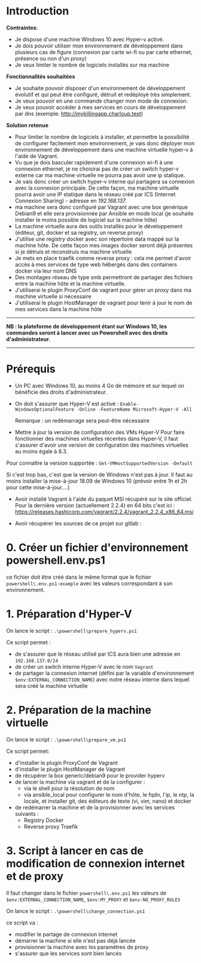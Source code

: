 # Introduction
**Contraintes**:
- Je dispose d'une machine Windows 10 avec Hyper-v activé.
- Je dois pouvoir utiliser mon environnement de développement dans plusieurs cas de figure (connexion par carte wi-fi ou par carte ethernet, présence ou non d'un proxy)
- Je veux limiter le nombre de logiciels installés sur ma machine

**Fonctionnalités souhaitées**
- Je souhaite pouvoir disposer d'un environnement de développement évolutif et qui peut être configuré, détruit et redéployé très simplement.
- Je veux pouvoir en une commande changer mon mode de connexion.
- Je veux pouvoir accéder à mes services en cours de développement par dns (exemple: http://mykillingapp.charloup.test)

**Solution retenue**
- Pour limiter le nombre de logiciels à installer, et permettre la possibilité de configurer facilement mon environnement, je vais donc déployer mon environnement de développement dans une machine virtuelle hyper-v à l'aide de Vagrant.
- Vu que je dois basculer rapidement d'une connexion wi-fi à une connexion ethernet, je ne choisirai pas de créer un switch hyper-v externe car ma machine virtuelle ne pourra pas avoir une ip statique.
- Je vais donc créer un switch hyper-v interne qui partagera sa connexion avec la connexion principale. De cette façon, ma machine virtuelle pourra avoir une IP statique dans le réseau créé  par ICS (Internet Connexion Sharing) - adresse en *192.168.137.*
- ma machine sera donc configuré par Vagrant avec une box genérique Debian9 et elle sera provisionnée par Ansible en mode local (je souhaite installer le moins possible de logiciel sur la machine hôte)
- La machine virtuelle aura des outils installés pour le développement (éditeur, git, docker et sa registry, un reverse proxy)
- J'utilise une registry docker avec son répertoire data mappé sur la machine hôte. De cette façon mes images docker seront déjà présentes si je détruis et reconstruis ma machine virtuelle
- Je mets en place traefik comme reverse proxy : cela me permet d'avoir accès à mes services de type web hébergés dans des containers docker via leur nom DNS
- Des montages réseau de type smb permettront de partager des fichiers entre la machine hôte et la machine virtuelle.
- J'utiliserai le plugin ProxyConf de vagrant pour gérer un proxy dans ma machine virtuelle si nécessaire
- J'utiliserai le plugin HostManager de vagrant pour tenir à jour le nom de mes services dans la machine hôte

---
**NB : la plateforme de développement étant sur Windows 10, les commandes seront à lancer avec un Powershell avec des droits d'administrateur.**

---

# Prérequis

- Un PC avec Windows 10, au moins 4 Go de mémoire et sur lequel on bénéficie des droits d'administrateur.
- On doit s'assurer que Hyper-V est activé :
 `Enable-WindowsOptionalFeature -Online -FeatureName Microsoft-Hyper-V -All`

  Remarque : un redémarrage sera peut-être nécessaire
- Mettre à jour la version de configuration des VMs Hyper-V
Pour faire fonctionner des machines virtuelles récentes dans Hyper-V, il faut s'assurer d'avoir une version de configuration des machines virtuelles au moins égale à 8.3.

 Pour connaître la version supportée :
 `Get-VMHostSupportedVersion -Default`

 Si c'est trop bas, c'est que la version de Windows n'est pas à jour. Il faut au moins installer la mise-à-jour 18.09 de Windows 10 (prévoir entre 1h et 2h pour cette mise-à-jour....)

- Avoir installé Vagrant à l'aide du paquet MSI récupéré sur le site officiel. Pour la dernière version (actuellement 2.2.4) en 64 bits c'est ici :
 https://releases.hashicorp.com/vagrant/2.2.4/vagrant_2.2.4_x86_64.msi

- Avoir récupérer les sources de ce projet sur gitlab :

# 0. Créer un fichier d'environnement powershell\.env.ps1
ce fichier doit être créé dans le même format que le fichier ` powershell\.env.ps1-example` avec les valeurs correspondant à son environnement.

# 1. Préparation d'Hyper-V
On lance le script : `.\powershell\prepare_hyperv.ps1`

Ce script permet :
- de s'assurer que le réseau utilisé par ICS aura bien une adresse en `192.168.137.0/24`
- de créer un switch interne Hyper-V avec le nom `Vagrant`
- de partager la connexion internet (défini par la variable d'environnement `$env:EXTERNAL_CONNECTION_NAME`) avec notre réseau interne dans lequel sera créé la machine virtuelle

# 2. Préparation de la machine virtuelle
On lance le script : `.\powershell\prepare_vm.ps1`

Ce script permet:
- d'installer le plugin ProxyConf de Vagrant
- d'installer le plugin HostManager de Vagrant
- de récupérer la box generic/debian9 pour le provider hyperv
- de lancer la machine via vagrant et de la configurer :
  - via le shell pour la résolution de nom
  - via ansible_local pour configurer le nom d'hôte, le fqdn, l'ip, le ntp, la locale, et installer git, des éditeurs de texte (vi, vim, nano) et docker
- de redémarrer la machine et de la provisionner avec les services suivants :
  - Registry Docker
  - Reverse proxy Traefik

# 3. Script à lancer en cas de modification de connexion internet et de proxy
Il faut changer dans le fichier `powershell\.env.ps1` les valeurs de `$env:EXTERNAL_CONNECTION_NAME`, `$env:MY_PROXY` et `$env:NO_PROXY_RULES`

On lance le script : `.\powershell\change_connection.ps1`

ce script va :
- modifier le partage de connexion internet
- démarrer la machine si elle n'est pas déjà lancée
- provisionner la machine avec les paramètres de proxy
- s'assurer que les services sont bien lancés
